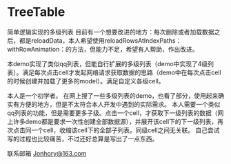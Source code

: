 # TreeTable
简单逻辑实现的多级列表
    目前有一个想要改进的地方：每次删除或者加载数据之后，都是reloadData，本人希望使用reloadRowsAtIndexPaths：withRowAnimation：的方法，但能力不足，希望有人帮助，作出改进。

本demo实现了类似qq列表，但能自行扩展的多级列表（demo中实现了4级列表）。满足每次点击cell才发起网络请求获取数据的思路（demo中在每次点击cell的时候创建并加载了更多的model）。满足自定义各级cell。

本人是一个初学者。
在网上搜了一些多级列表的demo，也看了部分，使用起来确实有方便的地方，但是不太符合本人开发中遇到的实际需求。
本人需要一个类似qq列表的功能，但是需要更多子级。点击一个cell，才获取下一级列表的数据（网上许多demo都是要求一次性创建全部数据源），并展开该cell下的下一级列表，再次点击同一个cell，收缩该cell下的全部子列表。同级cell之间无关联。
自己尝试写的过程也比较痛苦，不过还好总算是写出了一点东西。

联系邮箱 Jonhory@163.com
